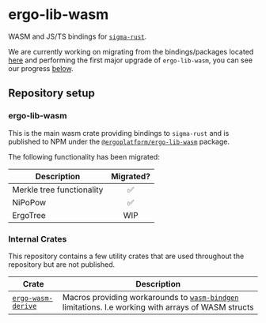 # ergo-lib-wasm

WASM and JS/TS bindings for [`sigma-rust`](https://github.com/ergoplatform/sigma-rust).

We are currently working on migrating from the bindings/packages located [here](https://github.com/ergoplatform/sigma-rust/tree/develop/bindings/ergo-lib-wasm) and performing the first major upgrade of `ergo-lib-wasm`, you can see our progress [below](#ergo-lib-wasm).

## Repository setup

### ergo-lib-wasm

This is the main wasm crate providing bindings to `sigma-rust` and is published to NPM under the [`@ergoplatform/ergo-lib-wasm`](https://www.npmjs.com/package/@ergoplatform/ergo-lib-wasm) package.

The following functionality has been migrated:

| Description | Migrated? |
| --- |:---:|
| Merkle tree functionality | ✅
| NiPoPow | ✅
| ErgoTree | WIP

### Internal Crates

This repository contains a few utility crates that are used throughout the repository but are not published.

| Crate | Description |
| --- | --- |
| [`ergo-wasm-derive`](packages/ergo-wasm-derive) | Macros providing workarounds to [`wasm-bindgen`](https://github.com/rustwasm/wasm-bindgen) limitations. I.e working with arrays of WASM structs |
